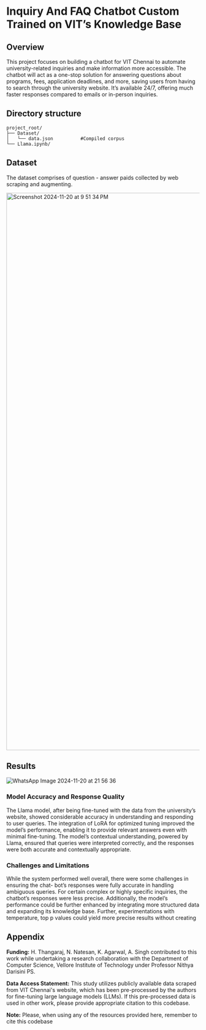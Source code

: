 
# Inquiry And FAQ Chatbot Custom Trained on VIT’s Knowledge Base

## Overview
This project focuses on building a chatbot for VIT Chennai to automate university-related inquiries and make information more accessible. The chatbot will act as a one-stop solution for answering questions about programs, fees, application deadlines, and more, saving users from having to search through the university website. It’s available 24/7, offering much faster responses compared to emails or in-person inquiries.


## Directory structure

```
project_root/
├── Dataset/
│   └── data.json          #Compiled corpus
└── Llama.ipynb/
```


## Dataset

The dataset comprises of question - answer paids collected by web scraping and augmenting.

  <img width="1452" alt="Screenshot 2024-11-20 at 9 51 34 PM" src="https://github.com/user-attachments/assets/abb34bea-2de0-4869-bfae-83cb6762038b">

## Results

![WhatsApp Image 2024-11-20 at 21 56 36](https://github.com/user-attachments/assets/f5f8e194-267e-4c0c-9e8a-a7d8a7305717)

### Model Accuracy and Response Quality
The Llama model, after being fine-tuned with the data from the university’s website, showed
considerable accuracy in understanding and responding to user queries. The integration of
LoRA for optimized tuning improved the model’s performance, enabling it to provide relevant
answers even with minimal fine-tuning. The model’s contextual understanding, powered by
Llama, ensured that queries were interpreted correctly, and the responses were both accurate
and contextually appropriate.

### Challenges and Limitations
While the system performed well overall, there were some challenges in ensuring the chat-
bot’s responses were fully accurate in handling ambiguous queries. For certain complex or
highly specific inquiries, the chatbot’s responses were less precise. Additionally, the model’s
performance could be further enhanced by integrating more structured data and expanding its
knowledge base. Further, experimentations with temperature, top p values could yield more
precise results without creating


## Appendix

**Funding:** H. Thangaraj, N. Natesan, K. Agarwal, A. Singh
contributed to this work while undertaking a research collaboration with the Department of Computer Science, Vellore Institute of Technology under Professor Nithya Darisini PS.

**Data Access Statement:** This study utilizes publicly available data scraped from VIT Chennai's website, which has been pre-processed by the authors for fine-tuning large language models (LLMs). If this pre-processed data is used in other work, please provide appropriate citation to this codebase.

**Note:** Please, when using any of the resources provided here, remember to cite this codebase

